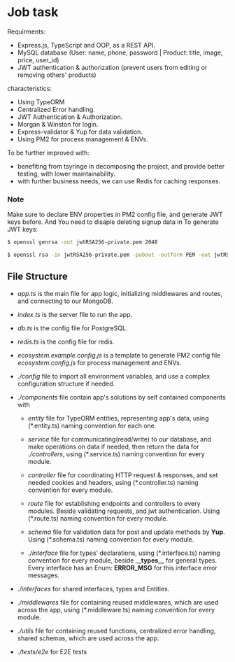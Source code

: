 # Job task

Requirments: 
- Express.js, TypeScript and OOP, as a REST API.
- MySQL database (User: name, phone, password | Product: title, image, price, user_id)
- JWT authentication & authorization (prevent users from editing or removing others' products)


characteristics:
- Using TypeORM
- Centralized Error handling.
- JWT Authentication & Authorization.
- Morgan & Winston for login.
- Express-validator & Yup for data validation.
- Using PM2 for process management & ENVs.

To be further improved with:
- benefiting from tsyringe in decomposing the project, and provide better testing, with lower maintainability.
- with further business needs, we can use Redis for caching responses.

### Note
Make sure to declare ENV properties in PM2 config file, and generate JWT keys before.
And You need to disaple deleting signup data in 
To generate JWT keys:

```bash
$ openssl genrsa -out jwtRSA256-private.pem 2048

$ openssl rsa -in jwtRSA256-private.pem -pubout -outform PEM -out jwtRSA256-public.pem
```
## File Structure

- _app.ts_ is the main file for app logic, initializing middlewares and routes, and
  connecting to our MongoDB.

- _index.ts_ is the server file to run the app.

- _db.ts_ is the config file for PostgreSQL.

- _redis.ts_ is the config file for redis.

- _ecosystem.example.config.js_ is a template to generate PM2 config file _ecosystem.config.js_ for process management and ENVs.

- _./config_ file to import all environment variables, and use a complex
  configuration structure if needed.

- _./components_ file contain app's solutions by self contained components with

  - _entity_ file for TypeORM entities, representing app's data, using (\*.entity.ts) naming convention for each one.

  - _service_ file for communicating(read/write) to our database, and make
    operations on data if needed, then return the data for _./controllers_,
    using (\*.service.ts) naming convention for every module.

  - _controller_ file for coordinating HTTP request & responses, and set needed
    cookies and headers, using (\*.controller.ts) naming convention for every
    module.

  - _route_ file for establishing endpoints and controllers to every modules.
    Beside validating requests, and jwt authentication. Using (\*.route.ts)
    naming convention for every module.

  - _schema_ file for validation data for post and update methods by **Yup**.
    Using (\*.schema.ts) naming convention for every module.

  - _./interface_ file for types' declarations, using (\*.interface.ts) naming
    convention for every module, beside \_**\_types\_\_** for general types. Every interface has an Enum: **ERROR_MSG** for this interface error messages.

- _./interfaces_ for shared interfaces, types and Entities.

- _./middlewares_ file for containing reused middlewares, which are used across
  the app, using (\*.middleware.ts) naming convention for every module.

- _./utils_ file for containing reused functions, centralized error handling, shared schemas, which are used across the app.

- _./tests/e2e_ for E2E tests
